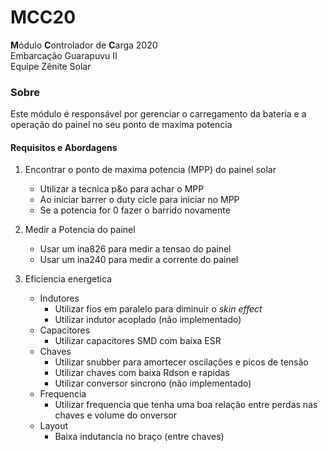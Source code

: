 # MCC20
**M**ódulo **C**ontrolador de **C**arga 2020  
Embarcação Guarapuvu II  
Equipe Zênite Solar  

### Sobre

Este módulo é responsável por gerenciar o carregamento da bateria e a operação do painel no seu ponto de maxima potencia 

#### Requisitos e Abordagens
1. Encontrar o ponto de maxima potencia (MPP) do painel solar
    - Utilizar a tecnica p&o para achar o MPP
    - Ao iniciar barrer o duty cicle para iniciar no MPP
    - Se a potencia for 0 fazer o barrido novamente 
2. Medir a Potencia do painel
    - Usar um ina826 para medir a tensao do painel
    - Usar um ina240 para medir a corrente do painel
    
3. Eficiencia energetica
    - Indutores
        - Utilizar fios em paralelo para diminuir o *skin effect*
        - Utilizar indutor acoplado (não implementado)
    - Capacitores
        - Utilizar capacitores SMD com baixa ESR
    - Chaves
        - Utilizar snubber para amortecer oscilações e picos de tensão
        - Utilizar chaves com baixa Rdson e rapidas
        - Utilizar conversor sincrono (não implementado)
    - Frequencia
        - Utilizar frequencia que tenha uma boa relação entre perdas nas chaves e volume do onversor
    - Layout
        - Baixa indutancia no braço (entre chaves)

